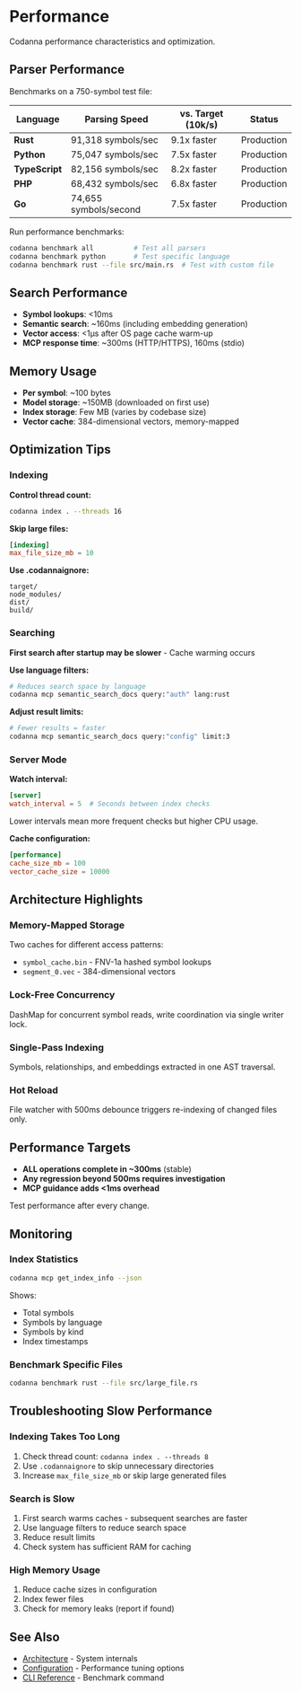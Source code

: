 # Performance

Codanna performance characteristics and optimization.

## Parser Performance

Benchmarks on a 750-symbol test file:

| Language | Parsing Speed | vs. Target (10k/s) | Status |
|----------|---------------|-------------------|--------|
| **Rust** | 91,318 symbols/sec | 9.1x faster | Production |
| **Python** | 75,047 symbols/sec | 7.5x faster | Production |
| **TypeScript** | 82,156 symbols/sec | 8.2x faster | Production |
| **PHP** | 68,432 symbols/sec | 6.8x faster | Production |
| **Go** | 74,655 symbols/second | 7.5x faster | Production |

Run performance benchmarks:
```bash
codanna benchmark all          # Test all parsers
codanna benchmark python       # Test specific language
codanna benchmark rust --file src/main.rs  # Test with custom file
```

## Search Performance

- **Symbol lookups**: <10ms
- **Semantic search**: ~160ms (including embedding generation)
- **Vector access**: <1μs after OS page cache warm-up
- **MCP response time**: ~300ms (HTTP/HTTPS), 160ms (stdio)

## Memory Usage

- **Per symbol**: ~100 bytes
- **Model storage**: ~150MB (downloaded on first use)
- **Index storage**: Few MB (varies by codebase size)
- **Vector cache**: 384-dimensional vectors, memory-mapped

## Optimization Tips

### Indexing

**Control thread count:**
```bash
codanna index . --threads 16
```

**Skip large files:**
```toml
[indexing]
max_file_size_mb = 10
```

**Use .codannaignore:**
```
target/
node_modules/
dist/
build/
```

### Searching

**First search after startup may be slower** - Cache warming occurs

**Use language filters:**
```bash
# Reduces search space by language
codanna mcp semantic_search_docs query:"auth" lang:rust
```

**Adjust result limits:**
```bash
# Fewer results = faster
codanna mcp semantic_search_docs query:"config" limit:3
```

### Server Mode

**Watch interval:**
```toml
[server]
watch_interval = 5  # Seconds between index checks
```

Lower intervals mean more frequent checks but higher CPU usage.

**Cache configuration:**
```toml
[performance]
cache_size_mb = 100
vector_cache_size = 10000
```

## Architecture Highlights

### Memory-Mapped Storage

Two caches for different access patterns:
- `symbol_cache.bin` - FNV-1a hashed symbol lookups
- `segment_0.vec` - 384-dimensional vectors

### Lock-Free Concurrency

DashMap for concurrent symbol reads, write coordination via single writer lock.

### Single-Pass Indexing

Symbols, relationships, and embeddings extracted in one AST traversal.

### Hot Reload

File watcher with 500ms debounce triggers re-indexing of changed files only.

## Performance Targets

- **ALL operations complete in ~300ms** (stable)
- **Any regression beyond 500ms requires investigation**
- **MCP guidance adds <1ms overhead**

Test performance after every change.

## Monitoring

### Index Statistics
```bash
codanna mcp get_index_info --json
```

Shows:
- Total symbols
- Symbols by language
- Symbols by kind
- Index timestamps

### Benchmark Specific Files
```bash
codanna benchmark rust --file src/large_file.rs
```

## Troubleshooting Slow Performance

### Indexing Takes Too Long

1. Check thread count: `codanna index . --threads 8`
2. Use `.codannaignore` to skip unnecessary directories
3. Increase `max_file_size_mb` or skip large generated files

### Search is Slow

1. First search warms caches - subsequent searches are faster
2. Use language filters to reduce search space
3. Reduce result limits
4. Check system has sufficient RAM for caching

### High Memory Usage

1. Reduce cache sizes in configuration
2. Index fewer files
3. Check for memory leaks (report if found)

## See Also

- [Architecture](../architecture/) - System internals
- [Configuration](../user-guide/configuration.md) - Performance tuning options
- [CLI Reference](../user-guide/cli-reference.md) - Benchmark command